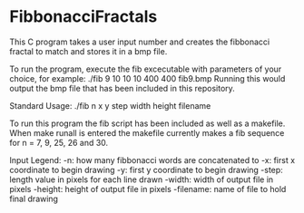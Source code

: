 # FibbonacciFractals
This C program takes a user input number and creates the fibbonacci fractal to match and stores it in a bmp file.

To run the program, execute the fib excecutable with parameters of your choice, for example: ./fib 9 10 10 10 400 400 fib9.bmp
Running this would output the bmp file that has been included in this repository.

Standard Usage: ./fib n x y step width height filename

To run this program the fib script has been included as well as a makefile. When make runall is entered the makefile currently makes a fib sequence for n = 7, 9, 25, 26 and 30.

Input Legend:
  -n: how many fibbonacci words are concatenated to 
  -x: first x coordinate to begin drawing
  -y: first y coordinate to begin drawing
  -step: length value in pixels for each line drawn
  -width: width of output file in pixels
  -height: height of output file in pixels
  -filename: name of file to hold final drawing
